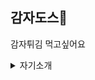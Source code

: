 ## 감자도스🥔

감자튀김 먹고싶어요 

<details>

<summary>자기소개</summary>
<p>

안녕하세요, 개발자 송병준입니다.
  
멀지 않은 과거에 프로그래밍의 매력에 반하여 입문하였습니다. 일로서 또는 취미로서, 때로는 거대하게 때로는 소소하게 무언가를 계속 만들어내는 중입니다.
  
분야를 가리지 않고 도전하고 있습니다. 필요할 때 또는 궁금할 때마다 새로운 여행을 떠납니다. 지식이 차곡차곡 쌓이고 정리되어 머릿속에 그림이 그려지는 느낌을 아주 좋아합니다.
    
소프트웨어는 늘 사용자에게 봉사해야 한다고 생각합니다. 또한 사용자가 쓰기에 편한 소프트웨어는 행복한 개발자로부터 나온다고 생각합니다. 따라서 즐거운 개발 경험을 만드는 것에 노력을 아끼지 않고 있습니다.
  
하여 엔지니어로서의 욕심 반, 좋은 소프트웨어를 만들어 인도하겠다는 생각 반으로, 상황에 맞는 리팩토링을 통해 코드를 성장시키고 진화시키는 것에 몰두하고 있습니다.
  
언젠가는─지금까지 그래왔듯이─더 나은 기술과 소프트웨어 공학이 개발자의 고통을 해방시켜 주고 사용자를 기쁘게 할 것이라고 믿습니다.

</p>
</details>
